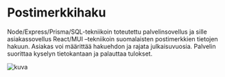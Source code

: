 # Postimerkkihaku

Node/Express/Prisma/SQL-tekniikoin toteutettu palvelinsovellus ja sille asiakassovellus React/MUI –tekniikoin suomalaisten postimerkkien tietojen hakuun.
Asiakas voi määrittää hakuehdon ja rajata julkaisuvuosia. Palvelin suorittaa kyselyn tietokantaan ja palauttaa tulokset.

![kuva](https://user-images.githubusercontent.com/89644326/215476006-e08fd592-c9a5-4c4a-8291-8e8795a66688.png)
